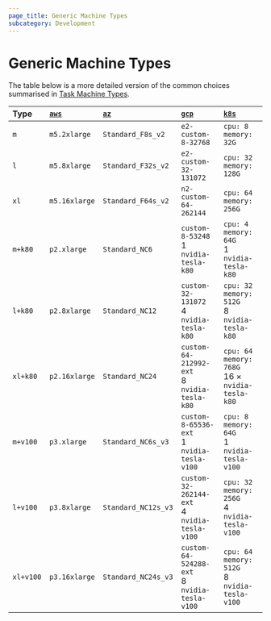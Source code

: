```yaml
---
page_title: Generic Machine Types
subcategory: Development
---
```


# Generic Machine Types

The table below is a more detailed version of the common choices summarised in [Task Machine Types](https://registry.terraform.io/providers/iterative/iterative/latest/docs/resources/task#machine-type).

| Type      | [`aws`]       | [`az`]              | [`gcp`]                                         | [`k8s`]                                                |
| :-------- | :------------ | :------------------ | :---------------------------------------------- | :----------------------------------------------------- |
| `m`       | `m5.2xlarge`  | `Standard_F8s_v2`   | `e2-custom-8-32768`                             | `cpu: 8`<br>`memory: 32G`                              |
| `l`       | `m5.8xlarge`  | `Standard_F32s_v2`  | `e2-custom-32-131072`                           | `cpu: 32`<br>`memory: 128G`                            |
| `xl`      | `m5.16xlarge` | `Standard_F64s_v2`  | `n2-custom-64-262144`                           | `cpu: 64`<br>`memory: 256G`                            |
| `m+k80`   | `p2.xlarge`   | `Standard_NC6`      | `custom-8-53248`<br>1 `nvidia-tesla-k80`        | `cpu: 4`<br>`memory: 64G`<br>1 `nvidia-tesla-k80`      |
| `l+k80`   | `p2.8xlarge`  | `Standard_NC12`     | `custom-32-131072`<br>4 `nvidia-tesla-k80`      | `cpu: 32`<br>`memory: 512G`<br>8 `nvidia-tesla-k80`    |
| `xl+k80`  | `p2.16xlarge` | `Standard_NC24`     | `custom-64-212992-ext`<br>8 `nvidia-tesla-k80`  | `cpu: 64`<br>`memory: 768G`<br>16 × `nvidia-tesla-k80` |
| `m+v100`  | `p3.xlarge`   | `Standard_NC6s_v3`  | `custom-8-65536-ext`<br>1 `nvidia-tesla-v100`   | `cpu: 8`<br>`memory: 64G`<br>1 `nvidia-tesla-v100`     |
| `l+v100`  | `p3.8xlarge`  | `Standard_NC12s_v3` | `custom-32-262144-ext`<br>4 `nvidia-tesla-v100` | `cpu: 32`<br>`memory: 256G`<br>4 `nvidia-tesla-v100`   |
| `xl+v100` | `p3.16xlarge` | `Standard_NC24s_v3` | `custom-64-524288-ext`<br>8 `nvidia-tesla-v100` | `cpu: 64`<br>`memory: 512G`<br>8 `nvidia-tesla-v100`   |

[`aws`]: https://aws.amazon.com/ec2/instance-explorer
[`az`]: https://azure.microsoft.com/en-us/pricing/vm-selector
[`gcp`]: https://cloud.google.com/compute/docs/machine-types
[`k8s`]: https://kubernetes.io/docs/concepts/configuration/manage-resources-containers
